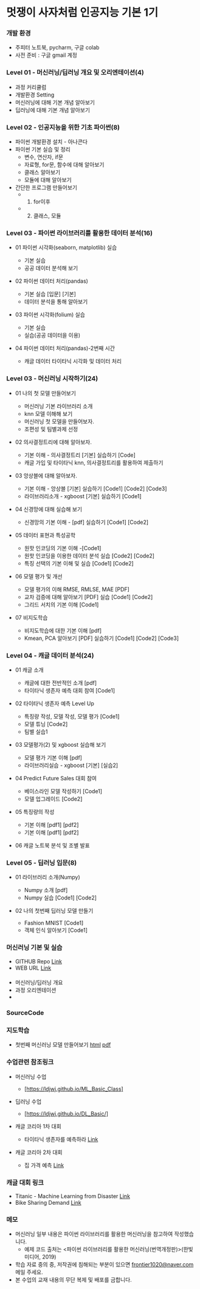 # 멋쟁이 사자처럼 인공지능 기본 1기

### 개발 환경
 - 주피터 노트북, pycharm, 구글 colab
 - 사전 준비 : 구글 gmail 계정

### Level 01 - 머신러닝/딥러닝 개요 및 오리엔테이션(4) 
 - 과정 커리큘럼
 - 개발환경 Setting
 - 머신러닝에 대해 기본 개념 알아보기
 - 딥러닝에 대해 기본 개념 알아보기

### Level 02 - 인공지능을 위한 기초 파이썬(8)
 - 파이썬 개발환경 설치 - 아나콘다
 - 파이썬 기본 실습 및 정리
   - 변수, 연산자, if문
   - 자료형, for문, 함수에 대해 알아보기
   - 클래스 알아보기
   - 모듈에 대해 알아보기
 - 간단한 프로그램 만들어보기
   - 1. for이후
   - 2. 클래스, 모듈

### Level 03 - 파이썬 라이브러리를 활용한 데이터 분석(16)
  - 01 파이썬 시각화(seaborn, matplotlib) 실습
    - 기본 실습
    - 공공 데이터 분석해 보기

  - 02 파이썬 데이터 처리(pandas)
    - 기본 실습 [입문] [기본]
    - 데이터 분석을 통해 알아보기

  - 03 파이썬 시각화(folium) 실습
    - 기본 실습
    - 실습(공공 데이터을 이용)

  - 04 파이썬 데이터 처리(pandas)-2번째 시간
    - 캐글 데이터 타이타닉 시각화 및 데이터 처리

### Level 03 - 머신러닝 시작하기(24)
  - 01 나의 첫 모델 만들어보기
    - 머신러닝 기본 라이브러리 소개
    - knn 모델 이해해 보기
    - 머신러닝 첫 모델을 만들어보자.
    - 조편성 및 팀별과제 선정

  - 02 의사결정트리에 대해 알아보자.
    - 기본 이해 - 의사결정트리 [기본] 실습하기 [Code]
    - 캐글 가입 및 타이타닉 knn, 의사결정트리를 활용하여 제출하기

  - 03 앙상블에 대해 알아보자.
    - 기본 이해 - 앙상블 [기본] 실습하기 [Code1]  [Code2]  [Code3]
    - 라이브러리소개 - xgboost [기본] 실습하기 [Code1]

  - 04 신경망에 대해 실습해 보기
    - 신경망의 기본 이해 - [pdf] 실습하기 [Code1]  [Code2]

  - 05 데이터 표현과 특성공학
    - 원핫 인코딩의 기본 이해 -[Code1] 
    - 원핫 인코딩을 이용한 데이터 분석 실습 [Code2]  [Code2]
    - 특징 선택의 기본 이해 및 실습 [Code1] [Code2]

  - 06 모델 평가 및 개선
    - 모델 평가의 이해 RMSE, RMLSE, MAE [PDF]
    - 교차 검증에 대해 알아보기 [PDF] 실습 [Code1] [Code2]
    - 그리드 서치의 기본 이해 [Code1]

  - 07 비지도학습
    - 비지도학습에 대한 기본 이해 [pdf] 
    - Kmean, PCA 알아보기 [PDF] 실습하기 [Code1] [Code2] [Code3]

### Level 04 - 캐글 데이터 분석(24)
  - 01 캐글 소개
    - 캐글에 대한 전반적인 소개 [pdf]
    - 타이타닉 생존자 예측 대회 참여 [Code1]

  - 02 타이타닉 생존자 예측 Level Up
    - 특징량 작성, 모델 작성, 모델 평가 [Code1]
    - 모델 튜닝 [Code2]
    - 팀별 실습1

  - 03 모델평가(2) 및 xgboost 실습해 보기
    - 모델 평가 기본 이해 [pdf] 
    - 라이브러리실습 - xgboost [기본] [실습2] 

  - 04 Predict Future Sales 대회 참여
    - 베이스라인 모델 작성하기 [Code1]
    - 모델 업그레이드 [Code2]

  - 05 특징량의 작성
    - 기본 이해 [pdf1] [pdf2]
    - 기본 이해 [pdf1] [pdf2]

  - 06 캐글 노트북 분석 및 조별 발표

### Level 05 - 딥러닝 입문(8)
  - 01 라이브러리 소개(Numpy)
    - Numpy 소개 [pdf]
    - Numpy 실습 [Code1] [Code2]

  - 02 나의 첫번째 딥러닝 모델 만들기
    - Fashion MNIST [Code1]
    - 객체 인식 알아보기 [Code1]
    
### 머신러닝 기본 및 실습
 * GITHUB Repo [Link](https://github.com/LDJWJ/AI_START_LionLike)
 * WEB URL [Link](https://ldjwj.github.io/AI_START_LionLike/)
 
#### 
 * 머신러닝/딥러닝 개요
 * 과정 오리엔테이션
 * 

### SourceCode
### 지도학습
 * 첫번째 머신러닝 모델 만들어보기 [html](https://ldjwj.github.io/AI_START_LionLike/part03_ml/code/ch01_01_ML_start_v11.html) [pdf](https://ldjwj.github.io/AI_START_LionLike/part03_ml/code/ch01_01_ML_start_v11.pdf)
 
### 수업관련 참조링크
 * 머신러닝 수업 
   * [https://ldjwj.github.io/ML_Basic_Class]
   
 * 딥러닝 수업
   * [https://ldjwj.github.io/DL_Basic/]

 * 캐글 코리아 1차 대회 
    * 타이타닉 생존자를 예측하라 [Link](https://www.kaggle.com/c/2019-1st-ml-month-with-kakr)
 
 * 캐글 코리아 2차 대회 
    * 집 가격 예측 [Link](https://www.kaggle.com/c/2019-2nd-ml-month-with-kakr)

### 캐글 대회 링크
 * Titanic - Machine Learning from Disaster [Link](https://www.kaggle.com/c/titanic)
 * Bike Sharing Demand [Link](https://www.kaggle.com/c/bike-sharing-demand)

### 메모
 * 머신러닝 일부 내용은 파이썬 라이브러리를 활용한 머신러닝을 참고하여 작성했습니다.
   - 예제 코드 출처는 <파이썬 라이브러리를 활용한 머신러닝(번역개정판)>(한빛미디어, 2019)
 * 학습 자료 중의 중, 저작권에 침해되는 부분이 있으면 frontier1020@naver.com 메일 주세요.
 * 본 수업의 교재 내용의 무단 복제 및 배포를 금합니다. 
